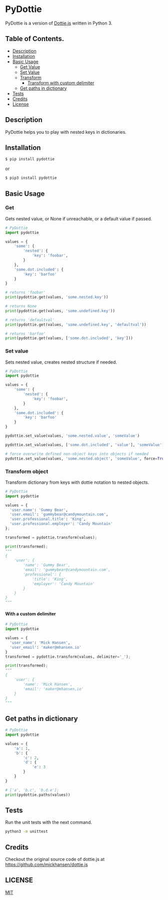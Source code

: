 # PyDottie
PyDottie is a version of [Dottie.js](https://github.com/mickhansen/dottie.js) written in Python 3.

## Table of Contents.

- [Description](#description)
- [Installation](#installation)
- [Basic Usage](#basic-usage)
  - [Get Value](#get)
  - [Set Value](#set-value)
  - [Transform](#transform-object)
    - [Transform with custom delimiter](#with-a-custom-delimiter)
  - [Get paths in dictionary](#get-paths-in-dictionary)
- [Tests](#tests)
- [Credits](#credits)
- [License](#license)

## Description
PyDottie helps you to play with nested keys in dictionaries.

## Installation
```bash
$ pip install pydottie
```

or

```bash
$ pip3 install pydottie
```

## Basic Usage

### Get
Gets nested value, or None if unreachable, or a default value if passed.

```python
# PyDottie
import pydottie

values = {
    'some': {
        'nested': {
            'key': 'foobar',
        }
    },
    'some.dot.included': {
        'key': 'barfoo'
    }
}

# returns 'foobar'
print(pydottie.get(values, 'some.nested.key'))

# returns None
print(pydottie.get(values, 'some.undefined.key'))

# returns 'defaultval'
print(pydottie.get(values, 'some.undefined.key', 'defaultval'))

# returns 'barfoo'
print(pydottie.get(values, ['some.dot.included', 'key']))
```

### Set value
Sets nested value, creates nested structure if needed.

```python
# PyDottie
import pydottie

values = {
    'some': {
        'nested': {
            'key': 'foobar',
        }
    },
    'some.dot.included': {
        'key': 'barfoo'
    }
}

pydottie.set_value(values, 'some.nested.value', 'someValue')

pydottie.set_value(values, ['some.dot.included', 'value'], 'someValue')

# force overwrite defined non-object keys into objects if needed
pydottie.set_value(values, 'some.nested.object', 'someValue', force=True)
```

### Transform object
Transform dictionary from keys with dottie notation to nested objects.

```python
# PyDottie
import pydottie

values = {
  'user.name': 'Gummy Bear',
  'user.email': 'gummybear@candymountain.com',
  'user.professional.title': 'King',
  'user.professional.employer': 'Candy Mountain'
};

transformed = pydottie.transform(values);

print(transformed);
"""
{
    'user': {
        'name': 'Gummy Bear',
        'email': 'gummybear@candymountain.com',
        'professional': {
            'title': 'King',
            'employer': 'Candy Mountain'
        }
    }
}
"""
```

#### With a custom delimiter
```python
# PyDottie
import pydottie

values = {
  'user_name': 'Mick Hansen',
  'user_email': 'maker@mhansen.io'
}
transformed = pydottie.transform(values, delimiter='_');

print(transformed);
"""
{
    'user': {
        'name': 'Mick Hansen',
        'email': 'maker@mhansen.io'
    }
}
"""

```

## Get paths in dictionary

```python
# PyDottie
import pydottie

values = {
    'a': 1,
    'b': {
        'c': 2,
        'd': {
            'e': 3
        }
    }
}

# ['a', 'b.c', 'b.d.e'];
print(pydottie.paths(values))
```

## Tests
Run the unit tests with the next command.
```bash
python3 -m unittest
```

## Credits
Checkout the original source code of dottie.js at https://github.com/mickhansen/dottie.js


## LICENSE
[MIT](https://github.com/JoseNoriegaa/pydottie/blob/main/LICENSE)
